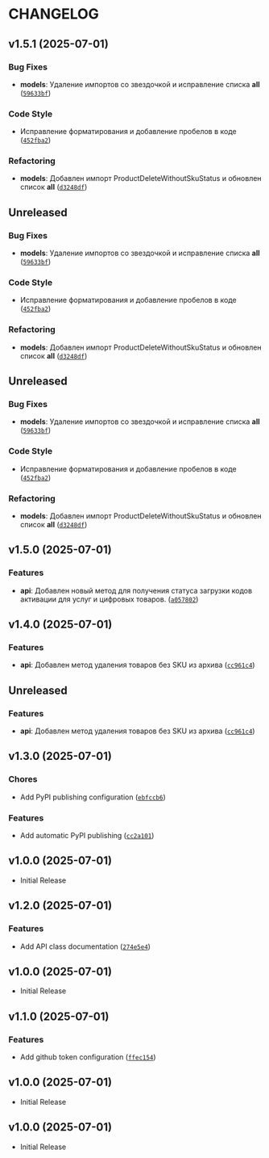 # CHANGELOG

<!-- version list -->

## v1.5.1 (2025-07-01)

### Bug Fixes

- **models**: Удаление импортов со звездочкой и исправление списка __all__
  ([`59633bf`](https://github.com/mephistofox/python-ozon-api/commit/59633bf9329f8cf501eac0628f90621509268aa6))

### Code Style

- Исправление форматирования и добавление пробелов в коде
  ([`452fba2`](https://github.com/mephistofox/python-ozon-api/commit/452fba2968b357485811bb0ecb526064df8c84a7))

### Refactoring

- **models**: Добавлен импорт ProductDeleteWithoutSkuStatus и обновлен список __all__
  ([`d3248df`](https://github.com/mephistofox/python-ozon-api/commit/d3248df1e2f648c7d3367f6d25c0cf0b6ae509a2))


## Unreleased

### Bug Fixes

- **models**: Удаление импортов со звездочкой и исправление списка __all__
  ([`59633bf`](https://github.com/mephistofox/python-ozon-api/commit/59633bf9329f8cf501eac0628f90621509268aa6))

### Code Style

- Исправление форматирования и добавление пробелов в коде
  ([`452fba2`](https://github.com/mephistofox/python-ozon-api/commit/452fba2968b357485811bb0ecb526064df8c84a7))

### Refactoring

- **models**: Добавлен импорт ProductDeleteWithoutSkuStatus и обновлен список __all__
  ([`d3248df`](https://github.com/mephistofox/python-ozon-api/commit/d3248df1e2f648c7d3367f6d25c0cf0b6ae509a2))


## Unreleased

### Bug Fixes

- **models**: Удаление импортов со звездочкой и исправление списка __all__
  ([`59633bf`](https://github.com/mephistofox/python-ozon-api/commit/59633bf9329f8cf501eac0628f90621509268aa6))

### Code Style

- Исправление форматирования и добавление пробелов в коде
  ([`452fba2`](https://github.com/mephistofox/python-ozon-api/commit/452fba2968b357485811bb0ecb526064df8c84a7))

### Refactoring

- **models**: Добавлен импорт ProductDeleteWithoutSkuStatus и обновлен список __all__
  ([`d3248df`](https://github.com/mephistofox/python-ozon-api/commit/d3248df1e2f648c7d3367f6d25c0cf0b6ae509a2))


## v1.5.0 (2025-07-01)

### Features

- **api**: Добавлен новый метод для получения статуса загрузки кодов активации для услуг и цифровых
  товаров.
  ([`a057802`](https://github.com/mephistofox/python-ozon-api/commit/a057802ffb7dbb422e079786a530d7fca59abfbd))


## v1.4.0 (2025-07-01)

### Features

- **api**: Добавлен метод удаления товаров без SKU из архива
  ([`cc961c4`](https://github.com/mephistofox/python-ozon-api/commit/cc961c427c4a2b07905e5b0445414a8a8ab732e6))


## Unreleased

### Features

- **api**: Добавлен метод удаления товаров без SKU из архива
  ([`cc961c4`](https://github.com/mephistofox/python-ozon-api/commit/cc961c427c4a2b07905e5b0445414a8a8ab732e6))


## v1.3.0 (2025-07-01)

### Chores

- Add PyPI publishing configuration
  ([`ebfccb6`](https://github.com/mephistofox/python-ozon-api/commit/ebfccb6774d9daf543db59cabdfd60d8ea8eaa15))

### Features

- Add automatic PyPI publishing
  ([`cc2a101`](https://github.com/mephistofox/python-ozon-api/commit/cc2a1019282286119f4dc27a08e4d42c06e96b18))


## v1.0.0 (2025-07-01)

- Initial Release

## v1.2.0 (2025-07-01)

### Features

- Add API class documentation
  ([`274e5e4`](https://github.com/mephistofox/python-ozon-api/commit/274e5e4e48e3b91eb1e75fd3162eafdda3513860))


## v1.0.0 (2025-07-01)

- Initial Release

## v1.1.0 (2025-07-01)

### Features

- Add github token configuration
  ([`ffec154`](https://github.com/mephistofox/python-ozon-api/commit/ffec154408b2ed70307ba6b4d69a2b0d74b32839))


## v1.0.0 (2025-07-01)

- Initial Release

## v1.0.0 (2025-07-01)

- Initial Release
